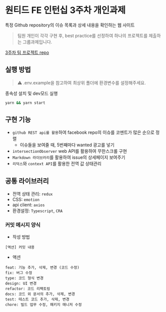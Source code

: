 # 원티드 FE 인턴십 3주차 개인과제

특정 Github repository의 이슈 목록과 상세 내용을 확인하는 웹 사이트

> 팀원 개인이 각각 구현 후, best practice를 선정하여 하나의 프로젝트를 제출하는 그룹과제입니다.

[3주차 팀 프로젝트 repo ](https://github.com/blueprint-12/pre-onboarding-11th-3-8)

## 실행 방법

> ⚠ .env.example을 참고하여 최상위 폴더에 환경변수를 설정해주세요.

종속성 설치 및 dev모드 실행

```bash
yarn && yarn start
```

## 구현 기능

- `github REST api를 활용`하여 facebook repo의 이슈를 코멘트가 많은 순으로 정렬
  - 이슈들을 보여줄 때, 5번째마다 wanted 광고를 넣기
- `intersectionObserver` web API를 활용하여 무한스크롤 구현
- `Markdown 라이브러리`를 활용하여 issue의 상세페이지 보여주기
- `리덕스`와 `context API`를 활용한 전역 값 상태관리

## 공통 라이브러리

- 전역 상태 관리: `redux`
- CSS: `emotion`
- api client: `axios`
- 환경설정: `Typescript`, `CRA`

### 커밋 메시지 양식

- 작성 방법

```
[액션] 커밋 내용
```

- 액션

```
feat: 기능 추가, 삭제, 변경 (코드 수정)
fix: 버그 수정
type: 코드 형식 변경
design: UI 변경
refactor: 코드 리팩토링
docs: 코드 외 문서의 추가, 삭제, 변경
test: 테스트 코드 추가, 삭제, 변경
chore: 빌드 업무 수정, 패키지 매니저 수정
```
